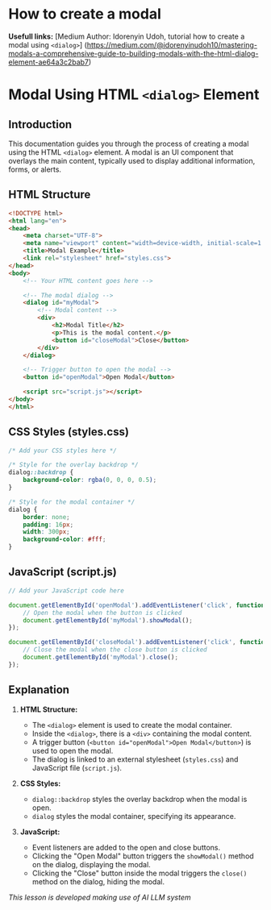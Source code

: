 # How to create a modal

**Usefull links:**
[Medium Author: Idorenyin Udoh, tutorial how to create a modal using `<dialog>`]
(https://medium.com/@idorenyinudoh10/mastering-modals-a-comprehensive-guide-to-building-modals-with-the-html-dialog-element-ae64a3c2bab7)


# Modal Using HTML `<dialog>` Element

## Introduction

This documentation guides you through the process of creating a modal using the HTML `<dialog>` element. A modal is an UI component that overlays the main content, typically used to display additional information, forms, or alerts.

## HTML Structure

```html
<!DOCTYPE html>
<html lang="en">
<head>
    <meta charset="UTF-8">
    <meta name="viewport" content="width=device-width, initial-scale=1.0">
    <title>Modal Example</title>
    <link rel="stylesheet" href="styles.css">
</head>
<body>
    <!-- Your HTML content goes here -->

    <!-- The modal dialog -->
    <dialog id="myModal">
        <!-- Modal content -->
        <div>
            <h2>Modal Title</h2>
            <p>This is the modal content.</p>
            <button id="closeModal">Close</button>
        </div>
    </dialog>

    <!-- Trigger button to open the modal -->
    <button id="openModal">Open Modal</button>

    <script src="script.js"></script>
</body>
</html>
```

## CSS Styles (styles.css)

```css
/* Add your CSS styles here */

/* Style for the overlay backdrop */
dialog::backdrop {
    background-color: rgba(0, 0, 0, 0.5);
}

/* Style for the modal container */
dialog {
    border: none;
    padding: 16px;
    width: 300px;
    background-color: #fff;
}
```

## JavaScript (script.js)

```javascript
// Add your JavaScript code here

document.getElementById('openModal').addEventListener('click', function() {
    // Open the modal when the button is clicked
    document.getElementById('myModal').showModal();
});

document.getElementById('closeModal').addEventListener('click', function() {
    // Close the modal when the close button is clicked
    document.getElementById('myModal').close();
});
```

## Explanation

1. **HTML Structure:**
   - The `<dialog>` element is used to create the modal container.
   - Inside the `<dialog>`, there is a `<div>` containing the modal content.
   - A trigger button (`<button id="openModal">Open Modal</button>`) is used to open the modal.
   - The dialog is linked to an external stylesheet (`styles.css`) and JavaScript file (`script.js`).

2. **CSS Styles:**
   - `dialog::backdrop` styles the overlay backdrop when the modal is open.
   - `dialog` styles the modal container, specifying its appearance.

3. **JavaScript:**
   - Event listeners are added to the open and close buttons.
   - Clicking the "Open Modal" button triggers the `showModal()` method on the dialog, displaying the modal.
   - Clicking the "Close" button inside the modal triggers the `close()` method on the dialog, hiding the modal.

*This lesson is developed making use of AI LLM system*